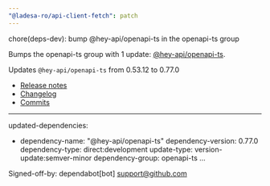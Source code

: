 ```yaml
---
"@ladesa-ro/api-client-fetch": patch
---
```


chore(deps-dev): bump @hey-api/openapi-ts in the openapi-ts group

Bumps the openapi-ts group with 1 update: [@hey-api/openapi-ts](https://github.com/hey-api/openapi-ts).


Updates `@hey-api/openapi-ts` from 0.53.12 to 0.77.0
- [Release notes](https://github.com/hey-api/openapi-ts/releases)
- [Changelog](https://github.com/hey-api/openapi-ts/blob/main/docs/CHANGELOG.md)
- [Commits](https://github.com/hey-api/openapi-ts/compare/@hey-api/openapi-ts@0.53.12...@hey-api/openapi-ts@0.77.0)

---
updated-dependencies:
- dependency-name: "@hey-api/openapi-ts"
  dependency-version: 0.77.0
  dependency-type: direct:development
  update-type: version-update:semver-minor
  dependency-group: openapi-ts
...

Signed-off-by: dependabot[bot] <support@github.com>
